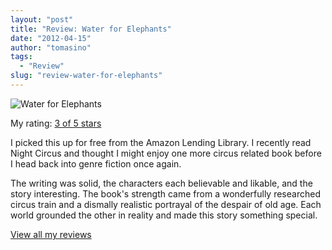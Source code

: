 ```yaml
---
layout: "post"
title: "Review: Water for Elephants"
date: "2012-04-15"
author: "tomasino"
tags:
  - "Review"
slug: "review-water-for-elephants"
---
```


![Water for Elephants](//photo.goodreads.com/books/1170161179m/43641.jpg)

My rating: [3 of 5 stars][]

I picked this up for free from the Amazon Lending Library. I recently
read Night Circus and thought I might enjoy one more circus related book
before I head back into genre fiction once again.

The writing was solid, the characters each believable and likable, and
the story interesting. The book's strength came from a wonderfully
researched circus train and a dismally realistic portrayal of the
despair of old age. Each world grounded the other in reality and made
this story something special.

[View all my reviews][3 of 5 stars]

  [3 of 5 stars]: //www.goodreads.com/review/show/262236308
